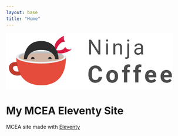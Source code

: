 ```yaml
---
layout: base
title: "Home"
---
```

![hero image](assets/images/logo.png)

# My MCEA Eleventy Site

MCEA site   made with [Eleventy](https://www.11ty.io/)
